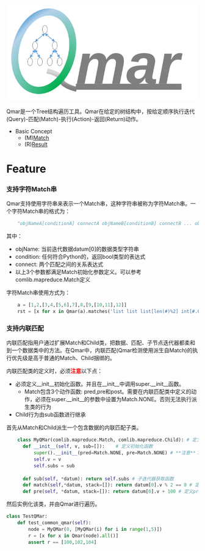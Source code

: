 ![Qmar](qmar.svg)

Qmar是一个Tree结构遍历工具。Qmar在给定的树结构中，按给定顺序执行迭代(Query)-匹配(Match)-执行(Action)-返回(Return)动作。

- Basic Concept
  - (M)[Match](match.md)
  - (R)[Result](result.md)


# Feature

### 支持字符Match串
Qmar支持使用字符串来表示一个Match串，这种字符串被称为字符Match串。一个字符Match串的格式为：
```python
    "objNameA[conditionA] connectA objNameB[conditionB] connectB ... objNameZ[conditionZ]"
```
其中：
- objName: 当前迭代数据datum[0]的数据类型字符串
- condition: 任何符合Python的，返回bool类型的表达式
- connect: 两个匹配之间的关系表达式
- 以上3个参数都满足Match初始化参数定义。可以参考comlib.mapreduce.Match定义

字符Match串使用方式为：
```python
    a = [1,2,[3,4,[5,6],7],8,[9,[10,11],12]]
    rst = [x for x in Qmar(a).matches('list list list[len(#)%2] int[#.0%2==1]')]
```

### 支持内联匹配
内联匹配指用户通过扩展Match和Child类，把数据、匹配、子节点迭代器都柔和到一个数据类中的方法。在Qmar中，内联匹配(Qmar检测使用派生自Match)的执行优先级是高于普通的Match、Child捆绑的。

内联匹配类的定义时，必须<font color='red'>**注意**</font>以下点：
- 必须定义__init__初始化函数。并且在__init__中调用super.__init__函数。
  - Match包含3个动作函数: pred,pre和post。需要在内联匹配类中定义的动作，必须在super.__init__的参数中设置为Match.NONE。否则无法执行派生类的行为
- Child行为由sub函数进行继承

首先从Match和Child派生一个包含数据的内联匹配子类。
```python
    class MyQMar(comlib.mapreduce.Match, comlib.mapreduce.Child): # 定义派生类
      def __init__(self, v, sub=[]):    # 定义初始化函数
          super().__init__(pred=Match.NONE, pre=Match.NONE) # **注意**：必须派生必须关闭原类定义的函数行为
          self.v = v
          self.subs = sub

      def sub(self, *datum): return self.subs # 子迭代器获取函数
      def match(self,*datum, stack=[]): return datum[0].v % 2 == 0 # 定义Match行为
      def pre(self, *datum, stack=[]): return datum[0].v + 100 # 定义pre行为

```
然后实例化该类，并由Qmar进行遍历。
```python
class TestQMar:
    def test_common_qmar(self):
        node = MyQMar(0, [MyQMar(i) for i in range(1,5)])
        r = [x for x in Qmar(node).all()]
        assert r == [100,102,104]
```
